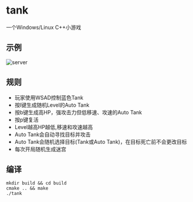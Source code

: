 # tank
一个Windows/Linux C++小游戏
## 示例
![server](https://gitee.com/cmvy2020/tank/raw/main/examples/tank.png)
## 规则
- 玩家使用WSAD控制蓝色Tank
- 按l键生成随机Level的Auto Tank
- 按b键生成高HP，强攻击力但低移速、攻速的Auto Tank
- 按p键复活
- Level越高HP越低,移速和攻速越高
- Auto Tank会自动寻找目标并攻击
- Auto Tank会随机选择目标(Tank或Auto Tank)，在目标死亡前不会更改目标
- 每次开局随机生成迷宫
## 编译
```
mkdir build && cd build 
cmake .. && make
./tank
```